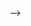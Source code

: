  <!-- code Apps 

 CARA INSTALL 


 Composer install 
Buat halaman .env atau bisa copy cp .env.example .env
 atau bisa buat .env sendiri  di dalam folder yang sudah di clone dengan kode berikut ini 
 APP_NAME=Laravel
 APP_ENV=local
 APP_KEY=
 APP_DEBUG=false
 APP_TIMEZONE=UTC
 APP_URL=

 APP_LOCALE=id
 APP_FALLBACK_LOCALE=en
 APP_FAKER_LOCALE=en_US

 APP_MAINTENANCE_DRIVER=file
 APP_MAINTENANCE_STORE=database

 BCRYPT_ROUNDS=12

 LOG_CHANNEL=stack
 LOG_STACK=single
 LOG_DEPRECATIONS_CHANNEL=null
 LOG_LEVEL=debug

 DB_CONNECTION=mysql
 DB_HOST=127.0.0.1
 DB_PORT=3306
 DB_DATABASE= nama db
 DB_USERNAME= username db
 DB_PASSWORD= password db

 SESSION_DRIVER=database
 SESSION_LIFETIME=120
 SESSION_ENCRYPT=false
 SESSION_PATH=
 SESSION_DOMAIN=null

 BROADCAST_CONNECTION=log
 FILESYSTEM_DISK=local
 QUEUE_CONNECTION=database -->

<!-- CACHE_STORE=database
CACHE_PREFIX=

MEMCACHED_HOST=127.0.0.1

REDIS_CLIENT=phpredis
REDIS_HOST=127.0.0.1
REDIS_PASSWORD=null
REDIS_PORT=6379

MAIL_MAILER=
MAIL_HOST=
MAIL_PORT=
MAIL_USERNAME=
MAIL_PASSWORD=
MAIL_ENCRYPTION=
MAIL_FROM_ADDRESS= 
MAIL_FROM_NAME="${APP_NAME}"

AWS_ACCESS_KEY_ID=
AWS_SECRET_ACCESS_KEY=
AWS_DEFAULT_REGION=us-east-1
AWS_BUCKET=
AWS_USE_PATH_STYLE_ENDPOINT=false

VITE_APP_NAME="${APP_NAME}" -->


 <!-- 
 setelah itu buat key baru
 php artisan key:generate 
 Create db 
 Migrate 
 php artisan migrate  -->



<!-- 
 Setelah di koneksikan kemudian migrasi seeder yang telah dibuat 
 php artisan migrate:fresh --seed
 setelah semua sudah termigrasi 
 test running dengan ketik php artisan serve
 akun admin  
 username : komputer77@admin.lms
 pwd      : lms123321 --> -->




